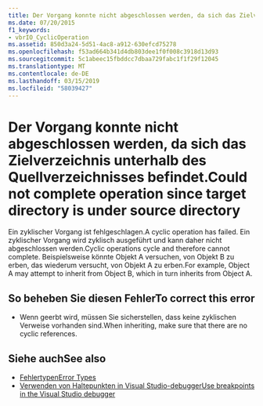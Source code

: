 ```yaml
---
title: Der Vorgang konnte nicht abgeschlossen werden, da sich das Zielverzeichnis unterhalb des Quellverzeichnisses befindet.
ms.date: 07/20/2015
f1_keywords:
- vbrIO_CyclicOperation
ms.assetid: 850d3a24-5d51-4ac8-a912-630efcd75278
ms.openlocfilehash: f53ad664b341d4db803dee1f0f008c3918d13d93
ms.sourcegitcommit: 5c1abeec15fbddcc7dbaa729fabc1f1f29f12045
ms.translationtype: MT
ms.contentlocale: de-DE
ms.lasthandoff: 03/15/2019
ms.locfileid: "58039427"
---
```

# <a name="could-not-complete-operation-since-target-directory-is-under-source-directory"></a><span data-ttu-id="3710f-102">Der Vorgang konnte nicht abgeschlossen werden, da sich das Zielverzeichnis unterhalb des Quellverzeichnisses befindet.</span><span class="sxs-lookup"><span data-stu-id="3710f-102">Could not complete operation since target directory is under source directory</span></span>
<span data-ttu-id="3710f-103">Ein zyklischer Vorgang ist fehlgeschlagen.</span><span class="sxs-lookup"><span data-stu-id="3710f-103">A cyclic operation has failed.</span></span> <span data-ttu-id="3710f-104">Ein zyklischer Vorgang wird zyklisch ausgeführt und kann daher nicht abgeschlossen werden.</span><span class="sxs-lookup"><span data-stu-id="3710f-104">Cyclic operations cycle and therefore cannot complete.</span></span> <span data-ttu-id="3710f-105">Beispielsweise könnte Objekt A versuchen, von Objekt B zu erben, das wiederum versucht, von Objekt A zu erben.</span><span class="sxs-lookup"><span data-stu-id="3710f-105">For example, Object A may attempt to inherit from Object B, which in turn inherits from Object A.</span></span>  
  
## <a name="to-correct-this-error"></a><span data-ttu-id="3710f-106">So beheben Sie diesen Fehler</span><span class="sxs-lookup"><span data-stu-id="3710f-106">To correct this error</span></span>  
  
-   <span data-ttu-id="3710f-107">Wenn geerbt wird, müssen Sie sicherstellen, dass keine zyklischen Verweise vorhanden sind.</span><span class="sxs-lookup"><span data-stu-id="3710f-107">When inheriting, make sure that there are no cyclic references.</span></span>  
  
## <a name="see-also"></a><span data-ttu-id="3710f-108">Siehe auch</span><span class="sxs-lookup"><span data-stu-id="3710f-108">See also</span></span>

- [<span data-ttu-id="3710f-109">Fehlertypen</span><span class="sxs-lookup"><span data-stu-id="3710f-109">Error Types</span></span>](../../visual-basic/programming-guide/language-features/error-types.md)
- [<span data-ttu-id="3710f-110">Verwenden von Haltepunkten in Visual Studio-debugger</span><span class="sxs-lookup"><span data-stu-id="3710f-110">Use breakpoints in the Visual Studio debugger</span></span>](/visualstudio/debugger/using-breakpoints)
